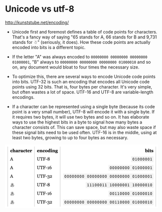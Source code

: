# Unicode vs utf-8

http://kunststube.net/encoding/

- Unicode first and foremost defines a table of code points for characters. That's a fancy way of saying "65 stands for A, 66 stands for B and 9,731 stands for ☃" (seriously, it does).  How these code points are actually encoded into bits is a different topic.

- If the letter "A" was always encoded to ```00000000 00000000 00000000 01000001```, "B" always to ```00000000 00000000 00000000 01000010``` and so on, any document would bloat to four times the necessary size.

- To optimize this, there are several ways to encode Unicode code points into bits. UTF-32 is such an encoding that encodes all Unicode code points using 32 bits. That is, four bytes per character. It's very simple, but often wastes a lot of space. UTF-16 and UTF-8 are variable-length encodings.

- If a character can be represented using a single byte (because its code point is a very small number), UTF-8 will encode it with a single byte. If it requires two bytes, it will use two bytes and so on. It has elaborate ways to use the highest bits in a byte to signal how many bytes a character consists of. This can save space, but may also waste space if these signal bits need to be used often. UTF-16 is in the middle, using at least two bytes, growing to up to four bytes as necessary.

![lookup](https://raw.githubusercontent.com/SeanPlusPlus/Notes/master/imgs/utf_lookup.png)
